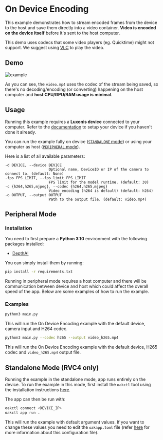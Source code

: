# On Device Encoding

This example demonstrates how to stream encoded frames from the device to the host and save them directly into a video container. **Video is encoded on the device itself** before it's sent to the host computer.

This demo uses codecs that some video players (eg. Quicktime) might not support. We suggest using [VLC](https://www.videolan.org/vlc/) to play the video.

## Demo

![example](media/example.png)

As you can see, the `video.mp4` uses the codec of the stream being saved, so there's no decoding/encoding (or converting) happening on the host computer and **host CPU/GPU/RAM usage is minimal**.

## Usage

Running this example requires a **Luxonis device** connected to your computer. Refer to the [documentation](https://stg.docs.luxonis.com/software-v3/) to setup your device if you haven't done it already.

You can run the example fully on device ([`STANDALONE` mode](#standalone-mode-rvc4-only)) or using your computer as host ([`PERIPHERAL` mode](#peripheral-mode)).

Here is a list of all available parameters:

```
-d DEVICE, --device DEVICE
                    Optional name, DeviceID or IP of the camera to connect to. (default: None)
-fps FPS_LIMIT, --fps_limit FPS_LIMIT
                    FPS limit for the model runtime. (default: 30)
-c {h264,h265,mjpeg}, --codec {h264,h265,mjpeg}
                    Video encoding (h264 is default) (default: h264)
-o OUTPUT, --output OUTPUT
                    Path to the output file. (default: video.mp4)
```

## Peripheral Mode

### Installation

You need to first prepare a **Python 3.10** environment with the following packages installed:

- [DepthAI](https://pypi.org/project/depthai/)

You can simply install them by running:

```bash
pip install -r requirements.txt
```

Running in peripheral mode requires a host computer and there will be communication between device and host which could affect the overall speed of the app. Below are some examples of how to run the example.

### Examples

```bash
python3 main.py
```

This will run the On Device Encoding example with the default device, camera input and H264 codec.

```bash
python3 main.py --codec h265 --output video_h265.mp4
```

This will run the On Device Encoding example with the default device, H265 codec and `video_h265.mp4` output file.

## Standalone Mode (RVC4 only)

Running the example in the standalone mode, app runs entirely on the device.
To run the example in this mode, first install the `oakctl` tool using the installation instructions [here](https://stg.docs.luxonis.com/software-v3/oak-apps/oakctl).

The app can then be run with:

```bash
oakctl connect <DEVICE_IP>
oakctl app run .
```

This will run the example with default argument values. If you want to change these values you need to edit the `oakapp.toml` file (refer [here](https://stg.docs.luxonis.com/software-v3/oak-apps/configuration/) for more information about this configuration file).
